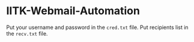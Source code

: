 # IITK-Webmail-Automation
Put your username and password in the `cred.txt` file.
Put recipients list in the `recv.txt` file.
